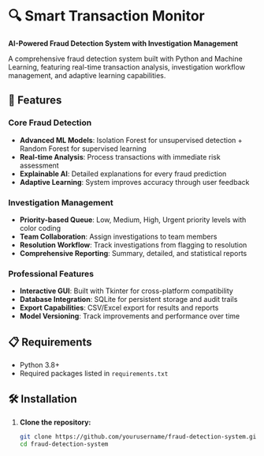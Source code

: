 # 🔍 Smart Transaction Monitor

**AI-Powered Fraud Detection System with Investigation Management**

A comprehensive fraud detection system built with Python and Machine Learning, featuring real-time transaction analysis, investigation workflow management, and adaptive learning capabilities.

## 🚀 Features

### Core Fraud Detection
- **Advanced ML Models**: Isolation Forest for unsupervised detection + Random Forest for supervised learning
- **Real-time Analysis**: Process transactions with immediate risk assessment
- **Explainable AI**: Detailed explanations for every fraud prediction
- **Adaptive Learning**: System improves accuracy through user feedback

### Investigation Management
- **Priority-based Queue**: Low, Medium, High, Urgent priority levels with color coding
- **Team Collaboration**: Assign investigations to team members
- **Resolution Workflow**: Track investigations from flagging to resolution
- **Comprehensive Reporting**: Summary, detailed, and statistical reports

### Professional Features
- **Interactive GUI**: Built with Tkinter for cross-platform compatibility
- **Database Integration**: SQLite for persistent storage and audit trails
- **Export Capabilities**: CSV/Excel export for results and reports
- **Model Versioning**: Track improvements and performance over time

## 📋 Requirements

- Python 3.8+
- Required packages listed in `requirements.txt`

## 🛠️ Installation

1. **Clone the repository:**
   ```bash
   git clone https://github.com/yourusername/fraud-detection-system.git
   cd fraud-detection-system
